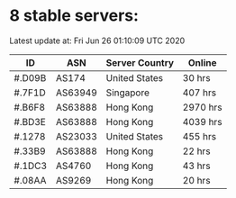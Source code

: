 # 8 stable servers:

Latest update at: Fri Jun 26 01:10:09 UTC 2020

| ID | ASN | Server Country | Online |
| -- | --- | -------------- | ------ |
| #.D09B | AS174 | United States | 30 hrs |
| #.7F1D | AS63949 | Singapore | 407 hrs |
| #.B6F8 | AS63888 | Hong Kong | 2970 hrs |
| #.BD3E | AS63888 | Hong Kong | 4039 hrs |
| #.1278 | AS23033 | United States | 455 hrs |
| #.33B9 | AS63888 | Hong Kong | 22 hrs |
| #.1DC3 | AS4760 | Hong Kong | 43 hrs |
| #.08AA | AS9269 | Hong Kong | 20 hrs |

